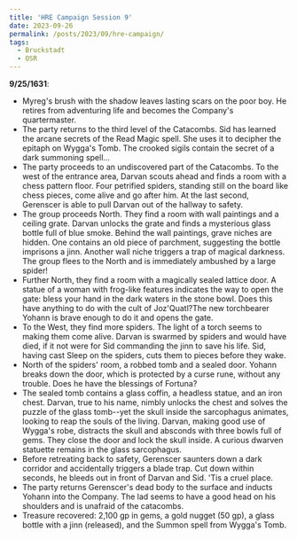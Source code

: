 ```yaml
---
title: 'HRE Campaign Session 9'
date: 2023-09-26
permalink: /posts/2023/09/hre-campaign/
tags:
  - Bruckstadt
  - OSR
---
```



**9/25/1631**:
- Myreg's brush with the shadow leaves lasting scars on the poor boy. He retires from adventuring life and becomes the Company's quartermaster. 
- The party returns to the third level of the Catacombs. Sid has learned the arcane secrets of the Read Magic spell. She uses it to decipher the epitaph on Wygga's Tomb. The crooked sigils contain the secret of a dark summoning spell...
- The party proceeds to an undiscovered part of the Catacombs. To the west of the entrance area, Darvan scouts ahead and finds a room with a chess pattern floor. Four petrified spiders, standing still on the board like chess pieces, come alive and go after him. At the last second, Gerenscer is able to pull Darvan out of the hallway to safety.
- The group proceeds North. They find a room with wall paintings and a ceiling grate. Darvan unlocks the grate and finds a mysterious glass bottle full of blue smoke. Behind the wall paintings, grave niches are hidden. One contains an old piece of parchment, suggesting the bottle imprisons a jinn. Another wall niche triggers a trap of magical darkness. The group flees to the North and is immediately ambushed by a large spider!
- Further North, they find a room with a magically sealed lattice door. A statue of a woman with frog-like features indicates the way to open the gate: bless your hand in the dark waters in the stone bowl. Does this have anything to do with the cult of Joz'Quatl?The new torchbearer Yohann is brave enough to do it and opens the gate.
- To the West, they find more spiders. The light of a torch seems to making them come alive. Darvan is swarmed by spiders and would have died, if it not were for Sid commanding the jinn to save his life. Sid, having cast Sleep on the spiders, cuts them to pieces before they wake. 
- North of the spiders' room, a robbed tomb and a sealed door. Yohann breaks down the door, which is protected by a curse rune, without any trouble. Does he have the blessings of Fortuna?
- The sealed tomb contains a glass coffin, a headless statue, and an iron chest. Darvan, true to his name, nimbly unlocks the chest and solves the puzzle of the glass tomb--yet the skull inside the sarcophagus animates, looking to reap the souls of the living. Darvan, making good use of Wygga's robe, distracts the skull and absconds with three bowls full of gems. They close the door and lock the skull inside. A curious dwarven statuette remains in the glass sarcophagus.
- Before retreating back to safety, Gerenscer saunters down a dark corridor and accidentally triggers a blade trap. Cut down within seconds, he bleeds out in front of Darvan and Sid. 'Tis a cruel place. 
- The party returns Gerenscer's dead body to the surface and inducts Yohann into the Company. The lad seems to have a good head on his shoulders and is unafraid of the catacombs.
- Treasure recovered: 2,100 gp in gems, a gold nugget (50 gp), a glass bottle with a jinn (released), and the Summon spell from Wygga's Tomb.

